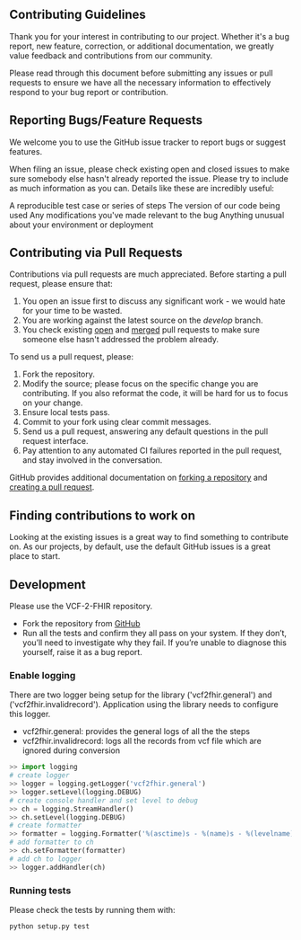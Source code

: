 ## Contributing Guidelines

Thank you for your interest in contributing to our project. Whether it's a bug report, new feature, correction, or additional documentation, we greatly value feedback and contributions from our community.

Please read through this document before submitting any issues or pull requests to ensure we have all the necessary information to effectively respond to your bug report or contribution.

## Reporting Bugs/Feature Requests

We welcome you to use the GitHub issue tracker to report bugs or suggest features.

When filing an issue, please check existing open and closed issues to make sure somebody else hasn't already reported the issue. Please try to include as much information as you can. Details like these are incredibly useful:

A reproducible test case or series of steps
The version of our code being used
Any modifications you've made relevant to the bug
Anything unusual about your environment or deployment

## Contributing via Pull Requests

Contributions via pull requests are much appreciated.
Before starting a pull request, please ensure that:

1. You open an issue first to discuss any significant work - we would hate for your time to be wasted.
2. You are working against the latest source on the *develop* branch.
3. You check existing [open](https://github.com/bottlerocket-os/bottlerocket/pulls) and [merged](https://github.com/bottlerocket-os/bottlerocket/pulls?q=is%3Apr+is%3Aclosed) pull requests to make sure someone else hasn't addressed the problem already.

To send us a pull request, please:

1. Fork the repository.
2. Modify the source; please focus on the specific change you are contributing. If you also reformat the code, it will be hard for us to focus on your change.
3. Ensure local tests pass.
4. Commit to your fork using clear commit messages.
5. Send us a pull request, answering any default questions in the pull request interface.
6. Pay attention to any automated CI failures reported in the pull request, and stay involved in the conversation.

GitHub provides additional documentation on [forking a repository](https://help.github.com/articles/fork-a-repo/) and [creating a pull request](https://help.github.com/articles/creating-a-pull-request/).

## Finding contributions to work on

Looking at the existing issues is a great way to find something to contribute on.
As our projects, by default, use the default GitHub issues is a great place to start.

## Development  
  
Please use the VCF-2-FHIR repository.

* Fork the repository from [GitHub](https://github.com/openelimu/VCF-2-FHIR)
* Run all the tests and confirm they all pass on your system. If they don’t, you’ll need to investigate why they fail. If you’re unable to diagnose this yourself, raise it as a bug report.

### Enable logging

There are two logger being setup for the library ('vcf2fhir.general') and ('vcf2fhir.invalidrecord'). Application using the library needs to configure this logger.
* vcf2fhir.general: provides the general logs of all the the steps 
* vcf2fhir.invalidrecord: logs all the records from vcf file which are ignored during conversion

```python
>> import logging
# create logger
>> logger = logging.getLogger('vcf2fhir.general')
>> logger.setLevel(logging.DEBUG)
# create console handler and set level to debug
>> ch = logging.StreamHandler()
>> ch.setLevel(logging.DEBUG)
# create formatter
>> formatter = logging.Formatter('%(asctime)s - %(name)s - %(levelname)s - %(message)s')
# add formatter to ch
>> ch.setFormatter(formatter)
# add ch to logger
>> logger.addHandler(ch)
```


### Running tests  
  
Please check the tests by running them with:
```
python setup.py test
```